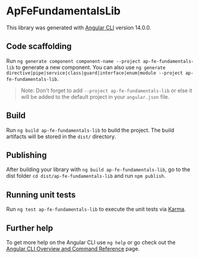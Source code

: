 # ApFeFundamentalsLib

This library was generated with [Angular CLI](https://github.com/angular/angular-cli) version 14.0.0.

## Code scaffolding

Run `ng generate component component-name --project ap-fe-fundamentals-lib` to generate a new component. You can also use `ng generate directive|pipe|service|class|guard|interface|enum|module --project ap-fe-fundamentals-lib`.
> Note: Don't forget to add `--project ap-fe-fundamentals-lib` or else it will be added to the default project in your `angular.json` file. 

## Build

Run `ng build ap-fe-fundamentals-lib` to build the project. The build artifacts will be stored in the `dist/` directory.

## Publishing

After building your library with `ng build ap-fe-fundamentals-lib`, go to the dist folder `cd dist/ap-fe-fundamentals-lib` and run `npm publish`.

## Running unit tests

Run `ng test ap-fe-fundamentals-lib` to execute the unit tests via [Karma](https://karma-runner.github.io).

## Further help

To get more help on the Angular CLI use `ng help` or go check out the [Angular CLI Overview and Command Reference](https://angular.io/cli) page.
